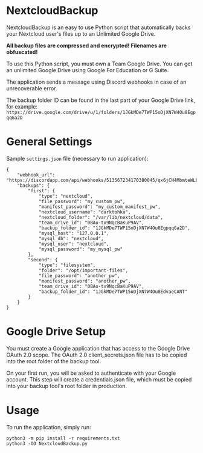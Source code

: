 # NextcloudBackup

NextcloudBackup is an easy to use Python script that automatically backs your Nextcloud user's files up to an Unlimited Google Drive.

**All backup files are compressed and encrypted! Filenames are obfuscated!**

To use this Python script, you must own a Team Google Drive. You can get an unlimited Google Drive using Google For Education or G Suite.

The application sends a message using Discord webhooks in case of an unrecoverable error.

The backup folder ID can be found in the last part of your Google Drive link, for example: `https://drive.google.com/drive/u/1/folders/1JGkMDe7TWP15oDjXN7W4Ou8EgpqqGa2D`

# General Settings

Sample `settings.json` file (necessary to run application):

```
{
    "webhook_url": "https://discordapp.com/api/webhooks/513567234170380045/qx6jCH4MbmteWLb_kCqK66FCVXMMG_4kTK8ziL_9NTRzzHbyq622LbD32ejFBaJB8NWx",
    "backups": {
        "first": {
            "type": "nextcloud",
            "file_password": "my_custom_pw",
            "manifest_password": "my_custom_manifest_pw",
            "nextcloud_username": "darktohka",
            "nextcloud_folder": "/var/lib/nextcloud/data",
            "team_drive_id": "0BAo-tx9NqcBaKuP9AV",
            "backup_folder_id": "1JGkMDe7TWP15oDjXN7W4Ou8EgpqqGa2D",
            "mysql_host": "127.0.0.1",
            "mysql_db": "nextcloud",
            "mysql_user": "nextcloud",
            "mysql_password": "my_mysql_pw"
        },
        "second": {
            "type": "filesystem",
            "folder": "/opt/important-files",
            "file_password": "another_pw",
            "manifest_password": "another_pw",
            "team_drive_id": "0BAo-tx9NqcBaKuP9AV",
            "backup_folder_id": "1JGkMDe7TWP15oDjXN7W4Ou8EdvaeCANT"
        }
    }
}
```

# Google Drive Setup

You must create a Google application that has access to the Google Drive OAuth 2.0 scope. The OAuth 2.0 client_secrets.json file has to be copied into the root folder of the backup tool.

On your first run, you will be asked to authenticate with your Google account. This step will create a credentials.json file, which must be copied into your backup tool's root folder in production.

# Usage

To run the application, simply run:

```
python3 -m pip install -r requirements.txt
python3 -OO NextcloudBackup.py
```
